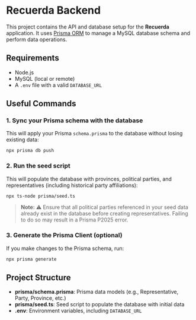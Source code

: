 # Recuerda Backend

This project contains the API and database setup for the **Recuerda** application. It uses [Prisma ORM](https://www.prisma.io/) to manage a MySQL database schema and perform data operations.

## Requirements

- Node.js
- MySQL (local or remote)
- A `.env` file with a valid `DATABASE_URL`

## Useful Commands

### 1. Sync your Prisma schema with the database

This will apply your Prisma `schema.prisma` to the database without losing existing data:

```bash
npx prisma db push
```

### 2. Run the seed script

This will populate the database with provinces, political parties, and representatives (including historical party affiliations):

```bash
npx ts-node prisma/seed.ts
```

> **Note:** ⚠️ Ensure that all political parties referenced in your seed data already exist in the database before creating representatives. Failing to do so may result in a Prisma P2025 error.

### 3. Generate the Prisma Client (optional)

If you make changes to the Prisma schema, run:

```bash
npx prisma generate
```

## Project Structure

- **prisma/schema.prisma**: Prisma data models (e.g., Representative, Party, Province, etc.)
- **prisma/seed.ts**: Seed script to populate the database with initial data
- **.env**: Environment variables, including `DATABASE_URL`
